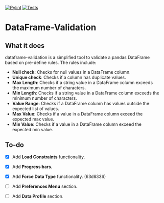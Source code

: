 <!-- [START BADGES] -->
[![Pylint](https://github.com/fedecarles/dataframe-validation/actions/workflows/pylint.yml/badge.svg?branch=main)](https://github.com/fedecarles/dataframe-validation/actions/workflows/pylint.yml)
[![Tests](https://github.com/fedecarles/dataframe-validation/actions/workflows/tests.yml/badge.svg?branch=main)](https://github.com/fedecarles/dataframe-validation/actions/workflows/tests.yml)
<!-- [END BADGES] -->

# DataFrame-Validation

## What it does
dataframe-validation is a simplified tool to validate a pandas DataFrame 
based on pre-define rules. The rules include:

* **Null check**: Checks for null values in a DataFrame column.
* **Unique check**: Checks if a column has duplicate values.
* **Max Length**: Checks if a string value in a DataFrame column exceeds the maximum number of characters.
* **Min Length**: Checks if a string value in a DataFrame column exceeds the minimum number of characters.
* **Value Range**: Checks if a DataFrame column has values outside the expected list of values.
* **Max Value**: Checks if a value in a DataFrame column exceed the expected max value.
* **Min Value**: Checks if a value in a DataFrame column exceed the expected min value.

## To-do

* [X] Add **Load Constraints** functionality.
* [X] Add **Progress bars**.
* [X] Add **Force Data Type** functionality. (63d6336)
* [ ] Add **Preferences Menu** section.
* [ ] Add **Data Profile** section.

